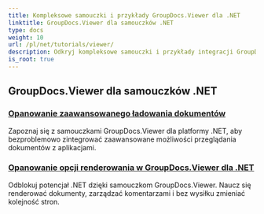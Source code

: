 ```yaml
---
title: Kompleksowe samouczki i przykłady GroupDocs.Viewer dla .NET
linktitle: GroupDocs.Viewer dla samouczków .NET
type: docs
weight: 10
url: /pl/net/tutorials/viewer/
description: Odkryj kompleksowe samouczki i przykłady integracji GroupDocs.Viewer .NET z aplikacjami. Poznaj techniki krok po kroku dla ulepszonego zarządzania dokumentami.
is_root: true
---
```


## GroupDocs.Viewer dla samouczków .NET
### [Opanowanie zaawansowanego ładowania dokumentów](./advanced-document-loading/)
Zapoznaj się z samouczkami GroupDocs.Viewer dla platformy .NET, aby bezproblemowo zintegrować zaawansowane możliwości przeglądania dokumentów z aplikacjami.
### [Opanowanie opcji renderowania w GroupDocs.Viewer dla .NET](./mastering-render-options/)
Odblokuj potencjał .NET dzięki samouczkom GroupDocs.Viewer. Naucz się renderować dokumenty, zarządzać komentarzami i bez wysiłku zmieniać kolejność stron.